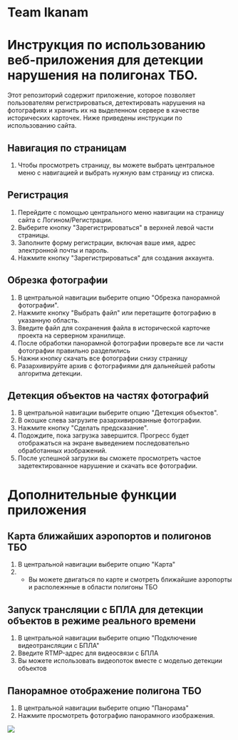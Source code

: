 # Team Ikanam

# Инструкция по использованию веб-приложения для детекции нарушения на полигонах ТБО.

Этот репозиторий содержит приложение, которое позволяет пользователям регистрироваться, детектировать нарушения на фотографиях и хранить их на выделенном сервере в качестве исторических карточек. Ниже приведены инструкции по использованию сайта.

## Навигация по страницам
1. Чтобы просмотреть страницу, вы можете выбрать центральное меню с навигацией и выбрать нужную вам страницу из списка.

## Регистрация

1. Перейдите с помощью центрального меню навигации на страницу сайта с Логином/Регистрации.
2. Выберите кнопку "Зарегистрироваться" в верхней левой части страницы.
3. Заполните форму регистрации, включая ваше имя, адрес электронной почты и пароль.
4. Нажмите кнопку "Зарегистрироваться" для создания аккаунта.

## Обрезка фотографии

1. В центральной навигации выберите опцию "Обрезка панорамной фотографии".
2. Нажмите кнопку "Выбрать файл" или перетащите фотографию в указанную область.
3. Введите файл для сохранения файла в исторической карточке проекта на серверном хранилище.
4. После обработки панорамной фотографии проверьте все ли части фотографии правильно разделились
5. Нажни кнопку скачать все фотографии снизу страницу
6. Разархивируйте архив с фотографиями для дальнейшей работы алгоритма детекции.

## Детекция объектов на частях фотографий
1. В центральной навигации выберите опцию "Детекция объектов".
2. В окошке слева загрузите разархивированные фотографии.
3. Нажмите кнопку "Сделать предсказание".
4. Подождите, пока загрузка завершится. Прогресс будет отображаться на экране выведением последовательно обработанных изображений.
5. После успешной загрузки вы сможете просмотреть частое задетектированное нарушение и скачать все фотографии.


# Дополнительные функции приложения 

## Карта ближайших аэропортов и полигонов ТБО
1. В центральной навигации выберите опцию "Карта"
2. * Вы можете двигаться по карте и смотреть ближайшие аэропорты и располежнные в области полигоны ТБО 

## Запуск трансляции с БПЛА для детекции объектов в режиме реального времени
1. В центральной навигации выберите опцию "Подключение видеотрансляции с БПЛА"
2. Введите RTMP-адрес для видеосвязи с БПЛА
3. Вы можете использовать видеопоток вместе с моделью детекции объектов

## Панорамное отображение полигона ТБО
1. В центральной навигации выберите опцию "Панорама"
2. Нажмите просмотреть фотографию панорамного изображения.


![](https://github.com/tothelimbo/lct_2023/blob/main/media/output_dronezam.gif)
